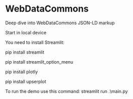 # WebDataCommons
Deep dive into WebDataCommons JSON-LD markup

Start in local device

You need to install Streamlit:

pip install streamlit

pip install streamlit_option_menu

pip install plotly

pip install upserplot

To run the demo use this command: streamlit run .\main.py
